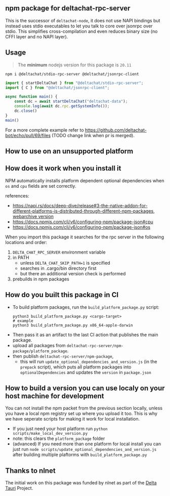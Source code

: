 ## npm package for deltachat-rpc-server

This is the successor of `deltachat-node`,
it does not use NAPI bindings but instead uses stdio executables
to let you talk to core over jsonrpc over stdio.
This simplifies cross-compilation and even reduces binary size (no CFFI layer and no NAPI layer).

## Usage

> The **minimum** nodejs version for this package is `20.11`

```
npm i @deltachat/stdio-rpc-server @deltachat/jsonrpc-client
```

```js
import { startDeltaChat } from "@deltachat/stdio-rpc-server";
import { C } from "@deltachat/jsonrpc-client";

async function main() {
    const dc = await startDeltaChat("deltachat-data");
    console.log(await dc.rpc.getSystemInfo());
    dc.close()
}
main()
```

For a more complete example refer to https://github.com/deltachat-bot/echo/pull/69/files (TODO change link when pr is merged).

## How to use on an unsupported platform

<!-- todo instructions, will uses an env var for pointing to `deltachat-rpc-server` binary -->

<!-- todo copy parts from https://github.com/deltachat/deltachat-desktop/blob/7045c6f549e4b9d5caa0709d5bd314bbd9fd53db/docs/UPDATE_CORE.md -->

## How does it work when you install it

NPM automatically installs platform dependent optional dependencies when `os` and `cpu` fields are set correctly.

references:

- https://napi.rs/docs/deep-dive/release#3-the-native-addon-for-different-platforms-is-distributed-through-different-npm-packages, [webarchive version](https://web.archive.org/web/20240309234250/https://napi.rs/docs/deep-dive/release#3-the-native-addon-for-different-platforms-is-distributed-through-different-npm-packages)
- https://docs.npmjs.com/cli/v6/configuring-npm/package-json#cpu
- https://docs.npmjs.com/cli/v6/configuring-npm/package-json#os

When you import this package it searches for the rpc server in the following locations and order:

1. `DELTA_CHAT_RPC_SERVER` environment variable
2. in PATH
   - unless `DELTA_CHAT_SKIP_PATH=1` is specified
   - searches in .cargo/bin directory first
   - but there an additional version check is performed
3. prebuilds in npm packages

## How do you built this package in CI

- To build platform packages, run the `build_platform_package.py` script:
  ```
  python3 build_platform_package.py <cargo-target>
  # example
  python3 build_platform_package.py x86_64-apple-darwin
  ```
- Then pass it as an artifact to the last CI action that publishes the main package.
- upload all packages from `deltachat-rpc-server/npm-package/platform_package`.
- then publish `deltachat-rpc-server/npm-package`,
  - this will run `update_optional_dependencies_and_version.js` (in the `prepack` script),
    which puts all platform packages into `optionalDependencies` and updates the `version` in `package.json`

## How to build a version you can use localy on your host machine for development

You can not install the npm packet from the previous section locally, unless you have a local npm registry set up where you upload it too. This is why we have seperate scripts for making it work for local installation.

- If you just need your host platform run `python scripts/make_local_dev_version.py`
- note: this clears the `platform_package` folder
- (advanced) If you need more than one platform for local install you can just run `node scripts/update_optional_dependencies_and_version.js` after building multiple plaftorms with `build_platform_package.py`

## Thanks to nlnet

The initial work on this package was funded by nlnet as part of the [Delta Tauri](https://nlnet.nl/project/DeltaTauri/) Project.
